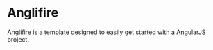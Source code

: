 Anglifire
=========

Anglifire is a template designed to easily get started with a AngularJS project.
